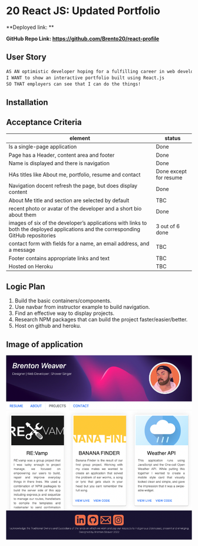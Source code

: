# 20 React JS: Updated Portfolio
**Deployed link: **

**GitHub Repo Link: https://github.com/Brento20/react-profile**

## User Story

```md
AS AN optimistic developer hoping for a fulfilling career in web development,
I WANT to show an interactive portfolio built using React.js 
SO THAT employers can see that I can do the things!
```

## Installation 

## Acceptance Criteria


|element| status |
|--|--|
|Is a single-page application | Done |
|Page has a Header, content area and footer |Done|
|Name is displayed and there is navigation |Done|
|HAs titles like About me, portfolio, resume and contact |Done except for resume|
|Navigation docent refresh the page, but does display content |Done|
|About Me title and section are selected by default | TBC |
|recent photo or avatar of the developer and a short bio about them|Done|
|images of six of the developer’s applications with links to both the deployed applications and the corresponding GitHub repositories| 3 out of 6 done|
|contact form with fields for a name, an email address, and a message| TBC |
| Footer contains appropriate links and text |TBC|
|Hosted on Heroku |TBC|


## Logic Plan

1. Build the basic containers/components.
2. Use navbar from instructor example to build navigation.
3. Find an effective way to display projects.
4. Research NPM packages that can build the project faster/easier/better.
5. Host on github and heroku.


## Image of application

![Working application](application.png)